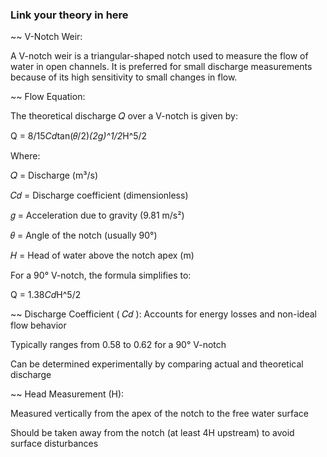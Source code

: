 ### Link your theory in here
~~ V-Notch Weir:



A V-notch weir is a triangular-shaped notch used to measure the flow of water in open channels. It is preferred for small discharge measurements because of its high sensitivity to small changes in flow.




~~ Flow Equation:

The theoretical discharge 
𝑄 over a V-notch is given by:

Q = 8/15*Cd*tan(𝜃/2)*(2g)^1/2*H^5/2
 
Where:

𝑄 = Discharge (m³/s)

𝐶𝑑 = Discharge coefficient (dimensionless)

𝑔 = Acceleration due to gravity (9.81 m/s²)

𝜃 = Angle of the notch (usually 90°)

𝐻 = Head of water above the notch apex (m)

For a 90° V-notch, the formula simplifies to:

Q = 1.38*Cd*H^5/2


 
~~ Discharge Coefficient 
(
𝐶𝑑
):
Accounts for energy losses and non-ideal flow behavior

Typically ranges from 0.58 to 0.62 for a 90° V-notch

Can be determined experimentally by comparing actual and theoretical discharge



~~ Head Measurement (H):

Measured vertically from the apex of the notch to the free water surface

Should be taken away from the notch (at least 4H upstream) to avoid surface disturbances

